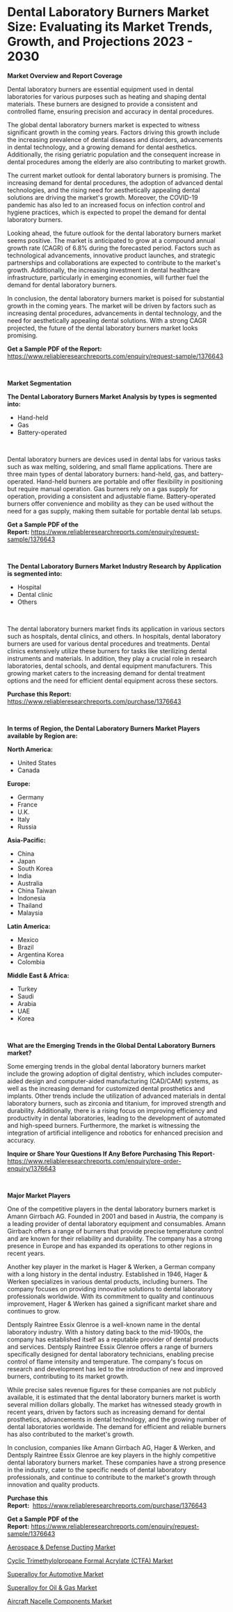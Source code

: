 <p><h1>Dental Laboratory Burners Market Size: Evaluating its Market Trends, Growth, and Projections 2023 - 2030</h1></p><p><strong>Market Overview and Report Coverage</strong></p>
<p><p>Dental laboratory burners are essential equipment used in dental laboratories for various purposes such as heating and shaping dental materials. These burners are designed to provide a consistent and controlled flame, ensuring precision and accuracy in dental procedures.</p><p>The global dental laboratory burners market is expected to witness significant growth in the coming years. Factors driving this growth include the increasing prevalence of dental diseases and disorders, advancements in dental technology, and a growing demand for dental aesthetics. Additionally, the rising geriatric population and the consequent increase in dental procedures among the elderly are also contributing to market growth.</p><p>The current market outlook for dental laboratory burners is promising. The increasing demand for dental procedures, the adoption of advanced dental technologies, and the rising need for aesthetically appealing dental solutions are driving the market's growth. Moreover, the COVID-19 pandemic has also led to an increased focus on infection control and hygiene practices, which is expected to propel the demand for dental laboratory burners.</p><p>Looking ahead, the future outlook for the dental laboratory burners market seems positive. The market is anticipated to grow at a compound annual growth rate (CAGR) of 6.8% during the forecasted period. Factors such as technological advancements, innovative product launches, and strategic partnerships and collaborations are expected to contribute to the market's growth. Additionally, the increasing investment in dental healthcare infrastructure, particularly in emerging economies, will further fuel the demand for dental laboratory burners.</p><p>In conclusion, the dental laboratory burners market is poised for substantial growth in the coming years. The market will be driven by factors such as increasing dental procedures, advancements in dental technology, and the need for aesthetically appealing dental solutions. With a strong CAGR projected, the future of the dental laboratory burners market looks promising.</p></p>
<p><strong>Get a Sample PDF of the Report:</strong> <a href="https://www.reliableresearchreports.com/enquiry/request-sample/1376643">https://www.reliableresearchreports.com/enquiry/request-sample/1376643</a></p>
<p>&nbsp;</p>
<p><strong>Market Segmentation</strong></p>
<p><strong>The Dental Laboratory Burners Market Analysis by types is segmented into:</strong></p>
<p><ul><li>Hand-held</li><li>Gas</li><li>Battery-operated</li></ul></p>
<p>&nbsp;</p>
<p><p>Dental laboratory burners are devices used in dental labs for various tasks such as wax melting, soldering, and small flame applications. There are three main types of dental laboratory burners: hand-held, gas, and battery-operated. Hand-held burners are portable and offer flexibility in positioning but require manual operation. Gas burners rely on a gas supply for operation, providing a consistent and adjustable flame. Battery-operated burners offer convenience and mobility as they can be used without the need for a gas supply, making them suitable for portable dental lab setups.</p></p>
<p><strong>Get a Sample PDF of the Report:</strong>&nbsp;<a href="https://www.reliableresearchreports.com/enquiry/request-sample/1376643">https://www.reliableresearchreports.com/enquiry/request-sample/1376643</a></p>
<p>&nbsp;</p>
<p><strong>The Dental Laboratory Burners Market Industry Research by Application is segmented into:</strong></p>
<p><ul><li>Hospital</li><li>Dental clinic</li><li>Others</li></ul></p>
<p>&nbsp;</p>
<p><p>The dental laboratory burners market finds its application in various sectors such as hospitals, dental clinics, and others. In hospitals, dental laboratory burners are used for various dental procedures and treatments. Dental clinics extensively utilize these burners for tasks like sterilizing dental instruments and materials. In addition, they play a crucial role in research laboratories, dental schools, and dental equipment manufacturers. This growing market caters to the increasing demand for dental treatment options and the need for efficient dental equipment across these sectors.</p></p>
<p><strong>Purchase this Report:</strong>&nbsp; <a href="https://www.reliableresearchreports.com/purchase/1376643">https://www.reliableresearchreports.com/purchase/1376643</a></p>
<p>&nbsp;</p>
<p><strong>In terms of Region, the Dental Laboratory Burners Market Players available by Region are:</strong></p>
<p>
    <p> <strong> North America: </strong>
        <ul>
            <li>United States</li>
            <li>Canada</li>
        </ul>
        </p> 
    <p> <strong> Europe: </strong>
        <ul>
            <li>Germany</li>
            <li>France</li>
            <li>U.K.</li>
            <li>Italy</li>
            <li>Russia</li>
        </ul>
        </p> 
    <p> <strong> Asia-Pacific: </strong>
        <ul>
            <li>China</li>
            <li>Japan</li>
            <li>South Korea</li>
            <li>India</li>
            <li>Australia</li>
            <li>China Taiwan</li>
            <li>Indonesia</li>
            <li>Thailand</li>
            <li>Malaysia</li>
        </ul>
        </p> 
    <p> <strong> Latin America: </strong>
        <ul>
            <li>Mexico</li>
            <li>Brazil</li>
            <li>Argentina Korea</li>
            <li>Colombia</li>
        </ul>
        </p> 
    <p> <strong> Middle East & Africa: </strong>
        <ul>
            <li>Turkey</li>
            <li>Saudi</li>
            <li>Arabia</li>
            <li>UAE</li>
            <li>Korea</li>
        </ul>
    </p>
    </p>
<p>&nbsp;</p>
<p><strong>What are the Emerging Trends in the Global Dental Laboratory Burners market?</strong></p>
<p><p>Some emerging trends in the global dental laboratory burners market include the growing adoption of digital dentistry, which includes computer-aided design and computer-aided manufacturing (CAD/CAM) systems, as well as the increasing demand for customized dental prosthetics and implants. Other trends include the utilization of advanced materials in dental laboratory burners, such as zirconia and titanium, for improved strength and durability. Additionally, there is a rising focus on improving efficiency and productivity in dental laboratories, leading to the development of automated and high-speed burners. Furthermore, the market is witnessing the integration of artificial intelligence and robotics for enhanced precision and accuracy.</p></p>
<p><strong>Inquire or Share Your Questions If Any Before Purchasing This Report</strong>- <a href="https://www.reliableresearchreports.com/enquiry/pre-order-enquiry/1376643">https://www.reliableresearchreports.com/enquiry/pre-order-enquiry/1376643</a></p>
<p>&nbsp;</p>
<p><strong>Major Market Players</strong></p>
<p><p>One of the competitive players in the dental laboratory burners market is Amann Girrbach AG. Founded in 2001 and based in Austria, the company is a leading provider of dental laboratory equipment and consumables. Amann Girrbach offers a range of burners that provide precise temperature control and are known for their reliability and durability. The company has a strong presence in Europe and has expanded its operations to other regions in recent years.</p><p>Another key player in the market is Hager & Werken, a German company with a long history in the dental industry. Established in 1946, Hager & Werken specializes in various dental products, including burners. The company focuses on providing innovative solutions to dental laboratory professionals worldwide. With its commitment to quality and continuous improvement, Hager & Werken has gained a significant market share and continues to grow.</p><p>Dentsply Raintree Essix Glenroe is a well-known name in the dental laboratory industry. With a history dating back to the mid-1900s, the company has established itself as a reputable provider of dental products and services. Dentsply Raintree Essix Glenroe offers a range of burners specifically designed for dental laboratory technicians, enabling precise control of flame intensity and temperature. The company's focus on research and development has led to the introduction of new and improved burners, contributing to its market growth.</p><p>While precise sales revenue figures for these companies are not publicly available, it is estimated that the dental laboratory burners market is worth several million dollars globally. The market has witnessed steady growth in recent years, driven by factors such as increasing demand for dental prosthetics, advancements in dental technology, and the growing number of dental laboratories worldwide. The demand for efficient and reliable burners has also contributed to the market's growth.</p><p>In conclusion, companies like Amann Girrbach AG, Hager & Werken, and Dentsply Raintree Essix Glenroe are key players in the highly competitive dental laboratory burners market. These companies have a strong presence in the industry, cater to the specific needs of dental laboratory professionals, and continue to contribute to the market's growth through innovation and quality products.</p></p>
<p><strong>Purchase this Report:</strong>&nbsp;&nbsp;<a href="https://www.reliableresearchreports.com/purchase/1376643">https://www.reliableresearchreports.com/purchase/1376643</a></p>
<p></p>
<p><strong>Get a Sample PDF of the Report:</strong>&nbsp;<a href="https://www.reliableresearchreports.com/enquiry/request-sample/1376643">https://www.reliableresearchreports.com/enquiry/request-sample/1376643</a></p>
<p><p><a href="https://medium.com/@noewwade60/aerospace-defense-ducting-market-report-reveals-the-latest-trends-and-growth-opportunities-of-3047965f6e8f">Aerospace & Defense Ducting Market</a></p><p><a href="https://www.linkedin.com/pulse/cyclic-trimethylolpropane-formal-acrylate-ctfa-market-challenges-lubhe/">Cyclic Trimethylolpropane Formal Acrylate (CTFA) Market</a></p><p><a href="https://github.com/kipkeeva/Market-Research-Report-List-1/blob/main/superalloy-for-automotive-market.md">Superalloy for Automotive Market</a></p><p><a href="https://github.com/kuntayevaz/Market-Research-Report-List-1/blob/main/superalloy-for-oil-gas-market.md">Superalloy for Oil & Gas Market</a></p><p><a href="https://medium.com/@smithazim89098/aircraft-nacelle-components-market-trends-forecast-and-competitive-analysis-to-2030-e7ef936bbeaf">Aircraft Nacelle Components Market</a></p></p>